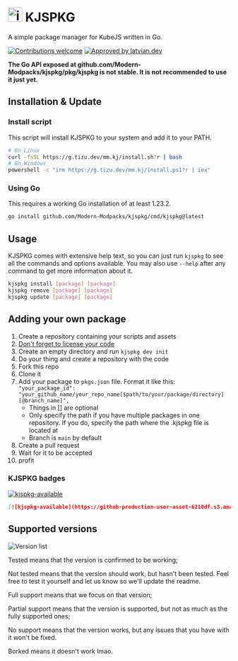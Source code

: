 # <img alt="icon" height="32" src="https://user-images.githubusercontent.com/79367505/227798123-5454e9b1-b39b-4c45-9e02-e18f2e807585.png"> KJSPKG

A simple package manager for KubeJS written in Go.

[![Contributions welcome](https://github.com/Modern-Modpacks/kjspkg/assets/79367505/d2519e70-ce96-4bbc-b35b-af3e674bf421)](https://github.com/Modern-Modpacks/kjspkg#adding-your-own-package)
[![Approved by latvian.dev](https://img.shields.io/badge/approved%20by-lat-c374e4?style=for-the-badge&labelColor=480066)](https://github.com/user-attachments/assets/0df64919-6333-447e-9869-c270138941bd)

**The Go API exposed at github.com/Modern-Modpacks/kjspkg/pkg/kjspkg is not
stable. It is not recommended to use it just yet.**

## Installation & Update

### Install script

This script will install KJSPKG to your system and add it to your PATH.

```sh
# On Linux
curl -fsSL https://g.tizu.dev/mm.kj/install.sh?r | bash
# On Windows
powershell -c "irm https://g.tizu.dev/mm.kj/install.ps1?r | iex"
```

<!-- ### Arch Linux

KJSPKG is available in the AUR as `kjspkg-git`.

```sh
paru -S kjspkg-git
``` -->

<!-- ### winget

KJSPKG is available in the winget repository as `modernmodpacks.kjspkg`.

```sh
winget install modernmodpacks.kjspkg
``` -->

### Using Go

This requires a working Go installation of at least 1.23.2.

```sh
go install github.com/Modern-Modpacks/kjspkg/cmd/kjspkg@latest
```

## Usage

KJSPKG comes with extensive help text, so you can just run `kjspkg` to see all
the commands and options available. You may also use `--help` after any command
to get more information about it.

```sh
kjspkg install [package] [package]
kjspkg remove [package] [package]
kjspkg update [package] [package]
```

## Adding your own package

1. Create a repository containing your scripts and assets
2. [Don't forget to license your code](https://choosealicense.com/)
3. Create an empty directory and run `kjspkg dev init`
4. Do your thing and create a repository with the code
4. Fork this repo
5. Clone it
6. Add your package to `pkgs.json` file. Format it like this: `"your_package_id": "your_github_name/your_repo_name[$path/to/your/package/directory][@branch_name]",`
    * Things in [] are optional
    * Only specify the path if you have multiple packages in one repository. If you do, specify the path where the .kjspkg file is located at
    * Branch is `main` by default
7. Create a pull request
8. Wait for it to be accepted
9. profit <!-- im not even kidding, copilot wrote this -->

### KJSPKG badges

[![kjspkg-available](https://github-production-user-asset-6210df.s3.amazonaws.com/79367505/250114674-fb848719-d52e-471b-a6cf-2c0ea6729f1c.svg)](https://kjspkglookup.modernmodpacks.site/#)

```md
[![kjspkg-available](https://github-production-user-asset-6210df.s3.amazonaws.com/79367505/250114674-fb848719-d52e-471b-a6cf-2c0ea6729f1c.svg)](https://kjspkglookup.modernmodpacks.site/#{packagename})
```

## Supported versions

![Version list](https://github.com/user-attachments/assets/5a3b8e3a-bd91-456e-8443-bbffa894a38f)

Tested means that the version is confirmed to be working;

Not tested means that the version should work, but hasn't been tested. Feel free to test it yourself and let us know so we'll update the readme.

Full support means that we focus on that version;

Partial support means that the version is supported, but not as much as the fully supported ones;

No support means that the version works, but any issues that you have with it won't be fixed.

Borked means it doesn't work lmao.
